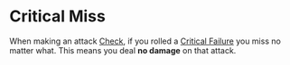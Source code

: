 # Critical Miss

When making an attack [Check](../Check.md), if you rolled a [Critical Failure](Critical%20Failure.md) you miss no matter what. This means you deal **no damage** on that attack.